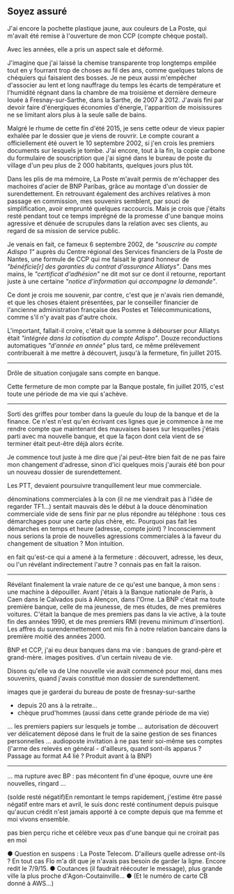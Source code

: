 ## Soyez assuré

J'ai encore la pochette plastique jaune, aux couleurs de La Poste, qui m'avait été remise à l'ouverture de mon CCP (compte chèque postal). 

Avec les années, elle a pris un aspect sale et déformé.

J'imagine que j'ai laissé la chemise transparente trop longtemps empilée tout en y fourrant trop de choses au fil des ans, comme quelques talons de chéquiers qui faisaient des bosses. Je ne peux aussi m'empêcher d'associer au lent et long nauffrage du temps les écarts de température et l'humidité régnant dans la chambre de ma troisième et dernière demeure louée à Fresnay-sur-Sarthe, dans la Sarthe, de 2007 à 2012. J'avais fini par devoir faire d'énergiques économies d'énergie, l'apparition de moisissures ne se limitant alors plus à la seule salle de bains.

Malgré le rhume de cette fin d'été 2015, je sens cette odeur de vieux papier exhalée par le dossier que je viens de rouvrir. Le compte courant a officiellement été ouvert le 10 septembre 2002, si j'en crois les premiers documents sur lesquels je tombe. J'ai encore, tout à la fin, la copie carbone du formulaire de souscription que j'ai signé dans le bureau de poste du village d'un peu plus de 2 000 habitants, quelques jours plus tôt.

Dans les plis de ma mémoire, La Poste m'avait permis de m'échapper des machoires d'acier de BNP Paribas, grâce au montage d'un dossier de surendettement. En retrouvant également des archives relatives à mon passage en commission, mes souvenirs semblent, par souci de simplification, avoir emprunté quelques raccourcis. Mais je crois que j'étaits resté pendant tout ce temps imprégné de la promesse d'une banque moins agressive et dénuée de scrupules dans la relation avec ses clients, au regard de sa mission de service public.

Je venais en fait, ce fameux 6 septembre 2002, de *"souscrire au compte Adispo 1"* auprès du Centre régional des Services financiers de la  Poste de Nantes, une formule de CCP qui me faisait le grand honneur de *"bénéficie[r] des garanties du contrat d'assurance Alliatys"*. Dans mes mains, le *"certificat d'adhésion"* ne dit mot sur ce dont il retourne, reportant juste à une certaine *"notice d'information qui accompagne la demande"*.

Ce dont je crois me souvenir, par contre, c'est que je n'avais rien demandé, et que les choses étaient présentées, par le conseiller financier de l'ancienne administration française des Postes et Télécommunications, comme s'il n'y avait pas d'autre choix.

L'important, fallait-il croire, c'était que la somme à débourser pour Alliatys était *"intégrée dans la cotisation du compte Adispo"*. Douze reconductions automatiques *"d'année en année"* plus tard, ce même prélèvement contribuerait à me mettre à découvert, jusqu'à la fermeture, fin juillet 2015.

***

Drôle de situation conjugale sans compte en banque.

Cette fermeture de mon compte par la Banque postale, fin juillet 2015, c'est toute une période de ma vie qui s'achève. 

***

Sorti des griffes pour tomber dans la gueule du loup de la banque et de la finance.
Ce n'est n'est qu'en écrivant ces lignes que je commence à ne me rendre compte que maintenant des mauvaises bases sur lesquelles j'étais parti avec ma nouvelle banque, et que la façon dont cela vient de se terminer était peut-être déjà alors écrite.

Je commence tout juste à me dire que j'ai peut-être bien fait de ne pas faire mon changement d'adresse, sinon d'ici quelques mois j'aurais été bon pour un nouveau dossier de surendettement.

Les PTT, devaient poursuivre tranquillement leur mue commerciale. 

dénominations commerciales à la con (il ne me viendrait pas à l'idée de regarder TF1...)
sentait mauvais dès le début à la douce dénomination commerciale vide de sens
finir par ne plus répondre au téléphone : tous ces démarchages pour une carte plus chère, etc. Pourquoi pas fait les démarches en temps et heure (adresse, compte joint) ? Inconsciemment nous serions la proie de nouvelles agressions commerciales à la faveur du changement de situation ? Mon intuition.

en fait qu'est-ce qui a amené à la fermeture : découvert, adresse, les deux, ou l'un révélant indirectement l'autre ? connais pas en fait la raison.

***

Révélant finalement la vraie nature de ce qu'est une banque, à mon sens : une machine à dépouiller. Avant j'étais à la Banque nationale de Paris, à Caen dans le Calvados puis à Alençon, dans l'Orne. La BNP c'était ma toute première banque, celle de ma jeunesse, de mes études, de mes premières voitures. C'était la banque de mes premiers pas dans la vie active, à la toute fin des années 1990, et de mes premiers RMI (revenu minimum d'insertion). Les affres du surendemettement ont mis fin à notre relation bancaire dans la première moitié des années 2000.

BNP et CCP, j'ai eu deux banques dans ma vie : banques de grand-père et grand-mère. images positives. d'un certain niveau de vie.

Disons qu'elle va de Une nouvelle vie avait commencé pour moi, dans mes souvenirs, quand j'avais constitué mon dossier de surendettement. 

images que je garderai du bureau de poste de fresnay-sur-sarthe
- depuis 20 ans à la retraite...
- chèque prud'hommes (aussi dans cette grande période de ma vie)

... les premiers papiers sur lesquels je tombe ... autorisation de découvert ver délicatement déposé dans le fruit de la saine gestion de ses finances personnelles ... audioposte invitation à ne pas tenir soi-même ses comptes (l'arme des relevés en général - d'ailleurs, quand sont-ils apparus ? Passage au format A4 lié ? Produit avant à la BNP)

***

... ma rupture avec BP : pas mécontent fin d'une époque, ouvre une ère nouvelles, ringard ...

(solde resté négatif)En remontant le temps rapidement, j'estime être passé négatif entre mars et avril, le suis donc resté continument depuis puisque qu'aucun crédit n'est jamais apporté à ce compte depuis que ma femme et moi vivons ensemble. 

pas bien perçu riche et célèbre
veux pas d'une banque qui ne croirait pas en moi

● Question en suspens : La Poste Telecom. D'ailleurs quelle adresse ont-ils ? En tout cas Flo m'a dit que je n'avais pas besoin de garder la ligne. Encore redit le 7/9/15. ● Coutances (il faudrait réécouter le message), plus grande ville la plus proche d'Agon-Coutainville... ● (Et le numéro de carte CB donné à AWS...)
